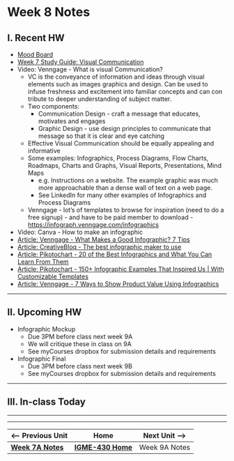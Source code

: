 # Week 8 Notes

## I. Recent HW
- [Mood Board](https://docs.google.com/document/d/1-83awwd-1czdAo2lbiAwuoZtng9GW0PWtiGK7pC3b6s/edit?usp=sharing)
- [Week 7 Study Guide: Visual Communication](https://docs.google.com/document/d/11rL3zhWWQJRnQYn40mO3h6DIrnbLLdAFKGtvqA_SSQY/edit?usp=sharing)
- Video: Venngage - What is visual Communication?
  - VC is the conveyance of information and ideas through visual elements such as images graphics and design. Can be used to infuse freshness and excitement into familiar concepts and can con tribute to deeper understanding of subject matter.
  - Two components:
      - Communication Design - craft a message that educates, motivates and engages
      - Graphic Design - use design principles to communicate that message so that it is clear and eye catching
  - Effective Visual Communication should be equally appealing and informative
  - Some examples: Infographics, Process Diagrams, Flow Charts, Roadmaps, Charts and Graphs, Visual Reports, Presentations, Mind Maps
    - e.g. Instructions on a website. The example graphic was much more approachable than a dense wall of text on a web page.
    - See LinkedIn for many other examples of Infographics and Process Diagrams
  - Venngage - lot’s of templates to browse for inspiration (need to do a free signup) - and have to be paid member to download - https://infograph.venngage.com/infographics
- Video: Canva - How to make an infographic
- [Article: Venngage - What Makes a Good Infographic? 7 Tips](https://venngage.com/blog/good-infographic)
- [Article: CreativeBloq - The best infographic maker to use](https://www.creativebloq.com/infographic/tools-2131971)
- [Article: Pikotochart - 20 of the Best Infographics and What You Can Learn From Them](https://piktochart.com/blog/best-infographics/)
- [Article: Pikotochart - 150+ Infographic Examples That Inspired Us | With Customizable Templates](https://piktochart.com/blog/infographic-examples/)
- [Article: Venngage - 7 Ways to Show Product Value Using Infographics](https://venngage.com/blog/product-infographic/)

---

## II. Upcoming HW

- Infographic Mockup
  - Due 3PM before class next week 9A
  - We will critique these in class on 9A
  - See myCourses dropbox for submission details and requirements
- Infographic Final
  - Due 3PM before class next week 9B
  - See myCourses dropbox for submission details and requirements
 
---

## III. In-class Today

---
---

| <-- Previous Unit | Home | Next Unit -->
| --- | --- | --- 
|  [**Week 7A Notes**](7A.md)  |  [**IGME-430 Home**](../) | Week 9A Notes
